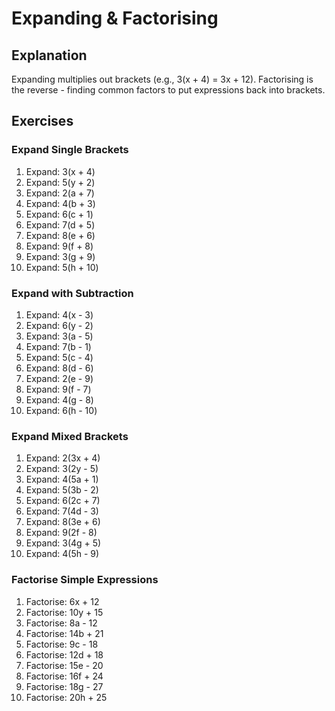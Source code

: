 # Expanding & Factorising

## Explanation
Expanding multiplies out brackets (e.g., 3(x + 4) = 3x + 12). Factorising is the reverse - finding common factors to put expressions back into brackets.

## Exercises

### Expand Single Brackets
1. Expand: 3(x + 4)
2. Expand: 5(y + 2)
3. Expand: 2(a + 7)
4. Expand: 4(b + 3)
5. Expand: 6(c + 1)
6. Expand: 7(d + 5)
7. Expand: 8(e + 6)
8. Expand: 9(f + 8)
9. Expand: 3(g + 9)
10. Expand: 5(h + 10)

### Expand with Subtraction
1. Expand: 4(x - 3)
2. Expand: 6(y - 2)
3. Expand: 3(a - 5)
4. Expand: 7(b - 1)
5. Expand: 5(c - 4)
6. Expand: 8(d - 6)
7. Expand: 2(e - 9)
8. Expand: 9(f - 7)
9. Expand: 4(g - 8)
10. Expand: 6(h - 10)

### Expand Mixed Brackets
1. Expand: 2(3x + 4)
2. Expand: 3(2y - 5)
3. Expand: 4(5a + 1)
4. Expand: 5(3b - 2)
5. Expand: 6(2c + 7)
6. Expand: 7(4d - 3)
7. Expand: 8(3e + 6)
8. Expand: 9(2f - 8)
9. Expand: 3(4g + 5)
10. Expand: 4(5h - 9)

### Factorise Simple Expressions
1. Factorise: 6x + 12
2. Factorise: 10y + 15
3. Factorise: 8a - 12
4. Factorise: 14b + 21
5. Factorise: 9c - 18
6. Factorise: 12d + 18
7. Factorise: 15e - 20
8. Factorise: 16f + 24
9. Factorise: 18g - 27
10. Factorise: 20h + 25